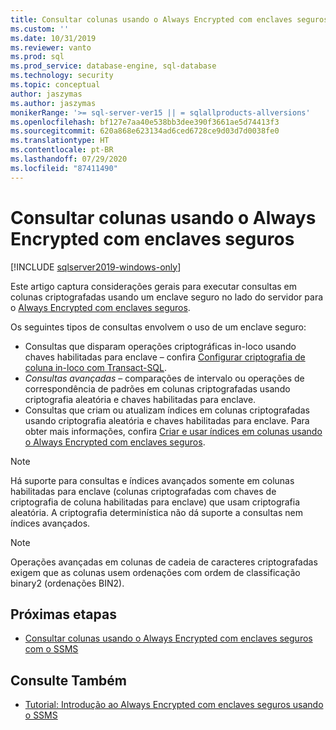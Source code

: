 ```yaml
---
title: Consultar colunas usando o Always Encrypted com enclaves seguros | Microsoft Docs
ms.custom: ''
ms.date: 10/31/2019
ms.reviewer: vanto
ms.prod: sql
ms.prod_service: database-engine, sql-database
ms.technology: security
ms.topic: conceptual
author: jaszymas
ms.author: jaszymas
monikerRange: '>= sql-server-ver15 || = sqlallproducts-allversions'
ms.openlocfilehash: bf127e7aa40e538bb3dee390f3661ae5d74413f3
ms.sourcegitcommit: 620a868e623134ad6ced6728ce9d03d7d0038fe0
ms.translationtype: HT
ms.contentlocale: pt-BR
ms.lasthandoff: 07/29/2020
ms.locfileid: "87411490"
---
```

# <a name="query-columns-using-always-encrypted-with-secure-enclaves"></a>Consultar colunas usando o Always Encrypted com enclaves seguros
[!INCLUDE [sqlserver2019-windows-only](../../../includes/applies-to-version/sqlserver2019-windows-only.md)]

Este artigo captura considerações gerais para executar consultas em colunas criptografadas usando um enclave seguro no lado do servidor para o [Always Encrypted com enclaves seguros](always-encrypted-enclaves.md). 

Os seguintes tipos de consultas envolvem o uso de um enclave seguro:
- Consultas que disparam operações criptográficas in-loco usando chaves habilitadas para enclave – confira [Configurar criptografia de coluna in-loco com Transact-SQL](always-encrypted-enclaves-configure-encryption-tsql.md).
- *Consultas avançadas* – comparações de intervalo ou operações de correspondência de padrões em colunas criptografadas usando criptografia aleatória e chaves habilitadas para enclave.
- Consultas que criam ou atualizam índices em colunas criptografadas usando criptografia aleatória e chaves habilitadas para enclave. Para obter mais informações, confira [Criar e usar índices em colunas usando o Always Encrypted com enclaves seguros](always-encrypted-enclaves-create-use-indexes.md).

> [!NOTE]
> Há suporte para consultas e índices avançados somente em colunas habilitadas para enclave (colunas criptografadas com chaves de criptografia de coluna habilitadas para enclave) que usam criptografia aleatória. A criptografia determinística não dá suporte a consultas nem índices avançados.

> [!NOTE]
> Operações avançadas em colunas de cadeia de caracteres criptografadas exigem que as colunas usem ordenações com ordem de classificação binary2 (ordenações BIN2). 


## <a name="next-steps"></a>Próximas etapas
- [Consultar colunas usando o Always Encrypted com enclaves seguros com o SSMS](always-encrypted-enclaves-query-columns-ssms.md)

## <a name="see-also"></a>Consulte Também
- [Tutorial: Introdução ao Always Encrypted com enclaves seguros usando o SSMS](../tutorial-getting-started-with-always-encrypted-enclaves.md)

